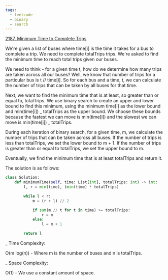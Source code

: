 ```yaml
---
tags:
  - leetcode
  - binary
  - search
---
```


<a href="https://leetcode.com/problems/minimum-time-to-complete-trips/">
2187. Minimum Time to Complete Trips</a>

We're given a list of buses where time[i] is the time it takes for a bus to
complete a trip. We need to complete totalTrips trips. We're asked to find the
minimum time to reach total trips given our buses.

We need to think - for a given time t, how do we determine how many trips are
taken across all our buses? Well, we know that number of trips for a particular
bus is t // time[i]. So for each bus and a time, t, we can calculate the number
of trips that can be taken by all buses for that time.

Next, we want to find the minimum time that is at least, so greater than or
equal to, totalTrips. We use binary search to create an upper and lower bound to
find this minimum, using the minimum time[i] as the lower bound and min(time[i])
_ totalTrips as the upper bound. We choose these bounds because the fastest we
can move is min(time[i]) and the slowest we can move is min(time[i]) _
totalTrips.

During each iteration of binary search, for a given time, m, we calculate the
number of trips that can be taken across all buses. If the number of trips is
less than totalTrips, we set the lower bound to m + 1. If the number of trips is
greater than or equal to totalTrips, we set the upper bound to m.

Eventually, we find the minimum time that is at least totalTrips and return it.

The solution is as follows:

```python
class Solution:
    def minimumTime(self, time: List[int], totalTrips: int) -> int:
        l, r = min(time), (min(time) * totalTrips)

        while l < r:
            m = (r + l) // 2

            if sum(m // t for t in time) >= totalTrips:
                r = m
            else:
                l = m + 1

        return l
```

\_ Time Complexity:

O(m log(n)) - Where m is the number of buses and n is totalTrips.

\_ Space Complexity:

O(1) - We use a constant amount of space.
